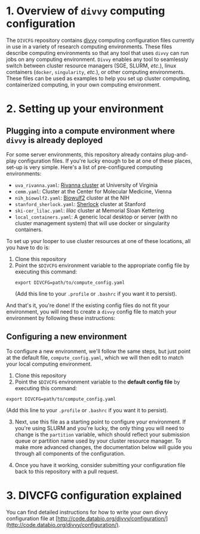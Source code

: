 # 1. Overview of `divvy` computing configuration

The `DIVCFG` repository contains [divvy](http://code.databio.org/divvy/) computing configuration files currently in use in a variety of research computing environments. These files describe computing environments so that any tool that uses `divvy` can run jobs on any computing environment. `Divvy` enables any tool to seamlessly switch between cluster resource managers (SGE, SLURM, *etc.*), linux containers (`docker`, `singularity`, *etc.*), or other computing environments. These files can be used as examples to help you set up cluster computing, containerized computing, in your own computing environment.

# 2. Setting up your environment

## Plugging into a compute environment where `divvy` is already deployed

For some server environments, this repository already contains plug-and-play configuration files. If you're lucky enough to be at one of these places, set-up is very simple. Here's a list of pre-configured computing environments:

   * `uva_rivanna.yaml`: [Rivanna cluster](http://arcs.virginia.edu/rivanna) at University of Virginia
   * `cemm.yaml`: Cluster at the Center for Molecular Medicine, Vienna
   * `nih_biowulf2.yaml`: [Biowulf2](https://hpc.nih.gov/docs/userguide.html) cluster at the NIH
   * `stanford_sherlock.yaml`: [Sherlock](http://sherlock.stanford.edu/mediawiki/index.php/Current_policies) cluster at Stanford
   * `ski-cer_lilac.yaml`: *lilac* cluster at Memorial Sloan Kettering
   * `local_containers.yaml`: A generic local desktop or server (with no cluster management system) that will use docker or singularity containers.

To set up your looper to use cluster resources at one of these locations, all you have to do is:

1. Clone this repository
2. Point the `$DIVCFG` environment variable to the appropriate config file by executing this command:
	```
	export DIVCFG=path/to/compute_config.yaml
	```
 	(Add this line to your `.profile` or `.bashrc` if you want it to persist).

And that's it, you're done! If the existing config files do not fit your environment, you will need to create a `divvy` config file to match your environment by following these instructions:

## Configuring a new environment

To configure a new environment, we'll follow the same steps, but just point at the default file, `compute_config.yaml`, which we will then edit to match your local computing environment.

1. Clone this repository
2. Point the `$DIVCFG` environment variable to the **default config file** by executing this command:
  ```
  export DIVCFG=path/to/compute_config.yaml
  ```
  (Add this line to your `.profile` or `.bashrc` if you want it to persist).

3. Next, use this file as a starting point to configure your environment. If you're using SLURM and you're lucky, the only thing you will need to change is the `partition` variable, which should reflect your submission queue or partition name used by your cluster resource manager. To make more advanced changes, the documentation below will guide you through all components of the configuration.

4. Once you have it working, consider submitting your configuration file back to this repository with a pull request.


# 3. DIVCFG configuration explained

You can find detailed instructions for how to write your own divvy configuration file at [http://code.databio.org/divvy/configuration/](http://code.databio.org/divvy/configuration/).

